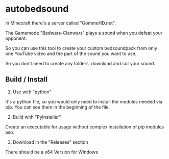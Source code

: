 # autobedsound

In Minecraft there's a server called "GommeHD.net".

The Gamemode "Bedwars-Clanwars" plays a sound when you defeat your opponent.

So you can use this tool to create your custom bedsoundpack from only one YouTube video and the part of the sound you want to use.

So you don't need to create any folders, download and cut your sound.

## Build / Install

1. Use with "python"

  It's a python file, so you would only need to install the modules needed via pip.
  You can see them in the beginning of the file.

2. Build with "PyInstaller"

  Create an executable for usage without complex installation of pip modules aso.

3. Download in the "Releases" section

  There should be a x64 Version for Windows
